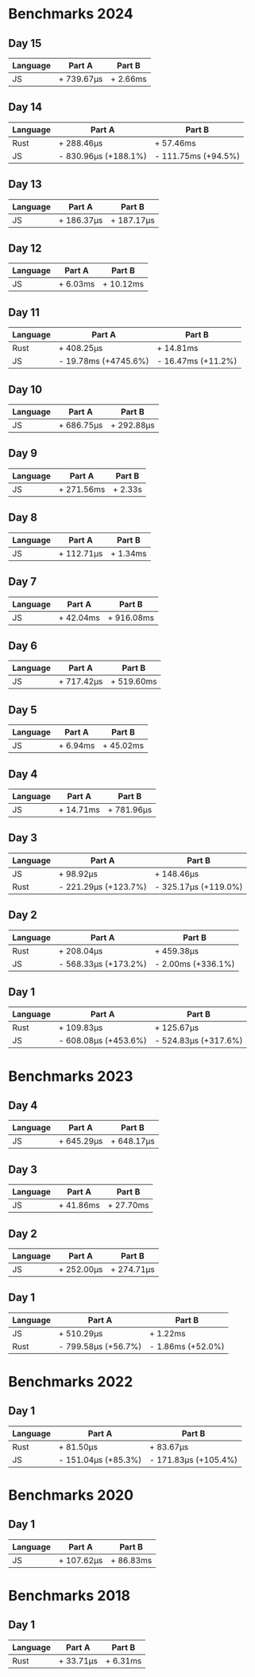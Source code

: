# Benchmarks 2024

## Day 15

| Language | Part A | Part B |
|----------|--------|---------|
| JS | + 739.67µs | + 2.66ms |

## Day 14

| Language | Part A | Part B |
|----------|--------|---------|
| Rust | + 288.46µs | + 57.46ms |
| JS | - 830.96µs (+188.1%) | - 111.75ms (+94.5%) |

## Day 13

| Language | Part A | Part B |
|----------|--------|---------|
| JS | + 186.37µs | + 187.17µs |

## Day 12

| Language | Part A | Part B |
|----------|--------|---------|
| JS | + 6.03ms | + 10.12ms |

## Day 11

| Language | Part A | Part B |
|----------|--------|---------|
| Rust | + 408.25µs | + 14.81ms |
| JS | - 19.78ms (+4745.6%) | - 16.47ms (+11.2%) |

## Day 10

| Language | Part A | Part B |
|----------|--------|---------|
| JS | + 686.75µs | + 292.88µs |

## Day 9

| Language | Part A | Part B |
|----------|--------|---------|
| JS | + 271.56ms | + 2.33s |

## Day 8

| Language | Part A | Part B |
|----------|--------|---------|
| JS | + 112.71µs | + 1.34ms |

## Day 7

| Language | Part A | Part B |
|----------|--------|---------|
| JS | + 42.04ms | + 916.08ms |

## Day 6

| Language | Part A | Part B |
|----------|--------|---------|
| JS | + 717.42µs | + 519.60ms |

## Day 5

| Language | Part A | Part B |
|----------|--------|---------|
| JS | + 6.94ms | + 45.02ms |

## Day 4

| Language | Part A | Part B |
|----------|--------|---------|
| JS | + 14.71ms | + 781.96µs |

## Day 3

| Language | Part A | Part B |
|----------|--------|---------|
| JS | + 98.92µs | + 148.46µs |
| Rust | - 221.29µs (+123.7%) | - 325.17µs (+119.0%) |

## Day 2

| Language | Part A | Part B |
|----------|--------|---------|
| Rust | + 208.04µs | + 459.38µs |
| JS | - 568.33µs (+173.2%) | - 2.00ms (+336.1%) |

## Day 1

| Language | Part A | Part B |
|----------|--------|---------|
| Rust | + 109.83µs | + 125.67µs |
| JS | - 608.08µs (+453.6%) | - 524.83µs (+317.6%) |


# Benchmarks 2023

## Day 4

| Language | Part A | Part B |
|----------|--------|---------|
| JS | + 645.29µs | + 648.17µs |

## Day 3

| Language | Part A | Part B |
|----------|--------|---------|
| JS | + 41.86ms | + 27.70ms |

## Day 2

| Language | Part A | Part B |
|----------|--------|---------|
| JS | + 252.00µs | + 274.71µs |

## Day 1

| Language | Part A | Part B |
|----------|--------|---------|
| JS | + 510.29µs | + 1.22ms |
| Rust | - 799.58µs (+56.7%) | - 1.86ms (+52.0%) |


# Benchmarks 2022

## Day 1

| Language | Part A | Part B |
|----------|--------|---------|
| Rust | + 81.50µs | + 83.67µs |
| JS | - 151.04µs (+85.3%) | - 171.83µs (+105.4%) |


# Benchmarks 2020

## Day 1

| Language | Part A | Part B |
|----------|--------|---------|
| JS | + 107.62µs | + 86.83ms |


# Benchmarks 2018

## Day 1

| Language | Part A | Part B |
|----------|--------|---------|
| Rust | + 33.71µs | + 6.31ms |

